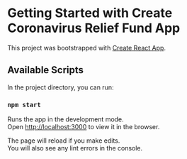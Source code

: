 # Getting Started with Create Coronavirus Relief Fund App

This project was bootstrapped with [Create React App](https://vigilant-varahamihira-edf197.netlify.app/).

## Available Scripts

In the project directory, you can run:

### `npm start`

Runs the app in the development mode.\
Open [http://localhost:3000](http://localhost:3000) to view it in the browser.

The page will reload if you make edits.\
You will also see any lint errors in the console.
